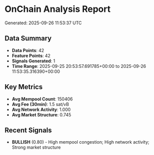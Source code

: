# OnChain Analysis Report
Generated: 2025-09-26 11:53:37 UTC

## Data Summary
- **Data Points**: 42
- **Feature Points**: 42
- **Signals Generated**: 1
- **Time Range**: 2025-09-25 20:53:57.691785+00:00 to 2025-09-26 11:53:35.316390+00:00

## Key Metrics
- **Avg Mempool Count**: 150406
- **Avg Fee (30min)**: 1.5 sat/vB
- **Avg Network Activity**: 1.000
- **Avg Market Structure**: 0.745

## Recent Signals
- **BULLISH** (0.80) - High mempool congestion; High network activity; Strong market structure
